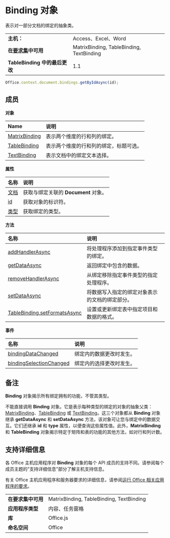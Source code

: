 
# Binding 对象
表示对一部分文档的绑定的抽象类。

|||
|:-----|:-----|
|**主机：**|Access、Excel、Word|
|**在[要求集](../../docs/overview/specify-office-hosts-and-api-requirements.md)中可用**|MatrixBinding, TableBinding, TextBinding|
|**TableBinding 中的最后更改**|1.1|

```js
Office.context.document.bindings.getByIdAsync(id);
```

## 成员


**对象**


|**Name**|**说明**|
|:-----|:-----|
|[MatrixBinding](../../reference/shared/binding.matrixbinding.md)|表示两个维度的行和列的绑定。|
|[TableBinding](../../reference/shared/binding.tablebinding.md)|表示两个维度的行和列的绑定，标题可选。|
|[TextBinding](../../reference/shared/binding.textbinding.md)|表示文档中的绑定文本选择。|

**属性**


|**名称**|**说明**|
|:-----|:-----|
|[文档](../../reference/shared/binding.document.md)|获取与绑定关联的  **Document** 对象。|
|[id](../../reference/shared/binding.id.md)|获取对象的标识符。|
|[类型](../../reference/shared/binding.type.md)|获取绑定的类型。|

**方法**


|**名称**|**说明**|
|:-----|:-----|
|[addHandlerAsync](../../reference/shared/binding.addhandlerasync.md)|将处理程序添加到指定事件类型的绑定。|
|[getDataAsync](../../reference/shared/binding.getdataasync.md)|返回绑定中包含的数据。|
|[removeHandlerAsync](../../reference/shared/binding.removehandlerasync.md)|从绑定移除指定事件类型的指定处理程序。|
|[setDataAsync](../../reference/shared/binding.setdataasync.md)|将数据写入指定的绑定对象表示的文档的绑定部分。|
|[TableBinding.setFormatsAsync](../../reference/shared/binding.tablebinding.setformatsasync.md)|设置或更新绑定表中指定项目和数据的格式。|

**事件**


|**名称**|**说明**|
|:-----|:-----|
|[bindingDataChanged](../../reference/shared/binding.bindingdatachangedevent.md)|绑定内的数据更改时发生。|
|[bindingSelectionChanged](../../reference/shared/binding.bindingselectionchangedevent.md)|绑定内的选择更改时发生。|

## 备注

**Binding** 对象揭示所有绑定拥有的功能，不管其类型。

不能直接调用 **Binding** 对象。它是表示每种类型的绑定的对象的抽象父类：[MatrixBinding](../../reference/shared/binding.matrixbinding.md)、[TableBinding](../../reference/shared/binding.tablebinding.md) 或 [TextBinding](../../reference/shared/binding.textbinding.md)。这三个对象都从 **Binding** 对象继承 **getDataAsync** 和 **setDataAsync** 方法，该对象可让您与绑定中的数据交互。它们还继承 **id** 和 **type** 属性，以便查询这些属性值。此外，**MatrixBinding** 和 **TableBinding** 对象揭示特定于矩阵和表的功能的其他方法，如对行和列计数。


## 支持详细信息


各 Office 主机应用程序对  **Binding** 对象的每个 API 成员的支持不同。请参阅每个成员主题的"支持详细信息"部分了解主机支持信息。

有关 Office 主机应用程序和服务器要求的详细信息，请参阅[运行 Office 相关应用程序的要求](../../docs/overview/requirements-for-running-office-add-ins.md)。


|||
|:-----|:-----|
|**在要求集中可用**|MatrixBinding, TableBinding, TextBinding|
|**应用程序类型**|内容、任务窗格|
|**库**|Office.js|
|**命名空间**|Office|
